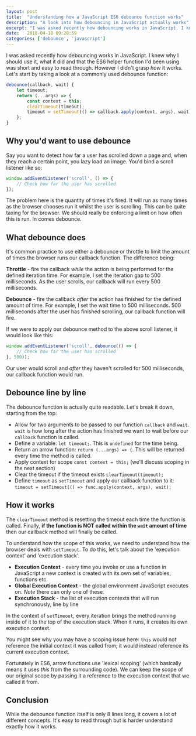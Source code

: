 ```yaml
---
layout: post
title:  "Understanding how a JavaScript ES6 debounce function works"
description: "A look into how debouncing in JavaScript actually works"
excerpt: "I was asked recently how debouncing works in JavaScript. I knew why I should use it, what it did and that the ES6 helper function I'd been using was short and easy to read through. However I didn't grasp what was going on 'under the hood'."
date:   2018-04-18 09:28:59
categories: ['debounce', 'javascript']
---
```


I was asked recently how debouncing works in JavaScript. I knew why I should use it, what it did and that the ES6 helper function I'd been using was short and easy to read through. However I didn't grasp *how* it works. Let's start by taking a look at a commonly used debounce function:

```js
debounce(callback, wait) {
    let timeout;
    return (...args) => {
        const context = this;
        clearTimeout(timeout);
        timeout = setTimeout(() => callback.apply(context, args), wait);
    };
}
```

## Why you'd want to use debounce

Say you want to detect how far a user has scrolled down a page and, when they reach a certain point, you lazy load an image. You'd bind a scroll listener like so:

```js
window.addEventListener('scroll', () => {
	// Check how far the user has scrolled
});
```

The problem here is the quantity of times it's fired. It will run as many times as the browser chooses run it whilst the user is scrolling. This can be quite taxing for the browser. We should really be enforcing a limit on how often this is run. In comes debounce.

## What debounce does

It's common practice to use either a debounce or throttle to limit the amount of times the browser runs our callback function. The difference being:

**Throttle** - fire the callback *while* the action is being performed for the defined iteration time. For example, I set the iteration gap to 500 milliseconds. As the user scrolls, our callback will run every 500 milliseconds.

**Debounce** - fire the callback *after* the action has finished for the defined amount of time. For example, I set the wait time to 500 milliseconds. 500 milliseconds after the user has finished scrolling, our callback function will fire.

If we were to apply our debounce method to the above scroll listener, it would look like this:

```js
window.addEventListener('scroll', debounce(() => {
	// Check how far the user has scrolled
}, 500));
```

Our user would scroll and *after* they haven't scrolled for 500 milliseconds, our callback function would run.

## Debounce line by line

The debounce function is actually quite readable. Let's break it down, starting from the top:

* Allow for two arguments to be passed to our function `callback` and `wait`. `wait` is how long after the action has finished we want to wait before our `callback` function is called.
* Define a variable: `let timeout;`. This is `undefined` for the time being.
* Return an arrow function: `return (...args) => {`. This will be returned every time the method is called.
* Apply context for scope `const context = this;` (we'll discuss scoping in the next section)
* Clear the timeout if the timeout exists `clearTimeout(timeout);`
* Define `timeout` as `setTimeout` and apply our callback function to it: `timeout = setTimeout(() => func.apply(context, args), wait);`

## How it works

The `clearTimeout` method is resetting the timeout each time the function is called. Finally, **if the function is NOT called within the `wait` amount of time** then our callback method will finally be called.

To understand how the scope of this works, we need to understand how the browser deals with `setTimeout`. To do this, let's talk about the 'execution context' and 'execution stack'.

* **Execution Context** - every time you invoke or use a function in JavaScript a new context is created with its own set of variables, functions etc.
* **Global Execution Context** - the global environment JavaScript executes on. *Note* there can only one of these.
* **Execution Stack** - the list of execution contexts that will run synchronously, line by line

In the context of `setTimeout`, every iteration brings the method running inside of it to the top of the execution stack. When it runs, it creates its own execution context.

You might see why you may have a scoping issue here: `this` would not reference the initial context it was called from; it would instead reference its current execution context.

Fortunately in ES6, arrow functions use 'lexical scoping' (which basically means it uses *this* from the surrounding code). We can keep the scope of our original scope by passing it a reference to the execution context that we called it from.

## Conclusion

While the debounce function itself is only 8 lines long, it covers a lot of different concepts. It's easy to read through but is harder understand exactly how it works.
